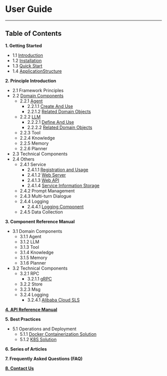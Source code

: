 # User Guide
************************************************
## Table of Contents

**1. Getting Started**
* 1.1 [Introduction](1_1_Introduction.md)
* 1.2 [Installation](1_2_Installation.md)
* 1.3 [Quick Start](1_3_Quick_Start.md)
* 1.4 [ApplicationStructure](1_4_Application_Engineering_Structure_Explanation.md)

**2. Principle Introduction**

* 2.1 Framework Principles
* 2.2 [Domain Components](2_2_Domain_Component_Principles.md)
  * 2.2.1 [Agent](2_2_1_Agent.md)
    * 2.2.1.1 [Create And Use](2_2_1_Agent_Create_And_Use.md)
    * 2.2.1.2 [Related Domain Objects](2_2_1_Agents_Related_Domain_Objects.md)
  * 2.2.2 [LLM](2_2_2_LLM.md)
    * 2.2.2.1 [Define And Use](2_2_2_LLM_component_define_and_usage.md)
    * 2.2.2.2 [Related Domain Objects](2_2_2_LLMs_Related_Domain_Objects.md)
  * 2.2.3 Tool
  * 2.2.4 Knowledge
  * 2.2.5 Memory
  * 2.2.6 Planner
* 2.3 Technical Components
* 2.4 Others
  * 2.4.1 Service
    * 2.4.1.1 [Registration and Usage](2_4_1_Service_Registration_and_Usage.md)
    * 2.4.1.2 [Web Server](2_4_1_Web_Server.md)
    * 2.4.1.3 [Web API](2_4_1_Web_Api.md)
    * 2.4.1.4 [Service Information Storage](./2_4_1_Service_Information_Storage.md)
  * 2.4.2 Prompt Management
  * 2.4.3 Multi-turn Dialogue
  * 2.4.4 Logging
    * 2.4.4.1 [Logging Component](2_6_Logging_Utils.md)
  * 2.4.5 Data Collection

**3. Component Reference Manual**
* 3.1 Domain Components
  * 3.1.1 Agent
  * 3.1.2 LLM
  * 3.1.3 Tool
  * 3.1.4 Knowledge
  * 3.1.5 Memory
  * 3.1.6 Planner
* 3.2 Technical Components
  * 3.2.1 RPC
    * 3.2.1.1 [gRPC](3_2_1_gRPC.md)
  * 3.2.2 Store
  * 3.2.3 Msg
  * 3.2.4 Logging
    * 3.2.4.1 [Alibaba Cloud SLS](3_2_4_Alibaba_Cloud_SLS.md)

**[4. API Reference Manual](4_1_API_Reference.md)**

**5. Best Practices**
* 5.1 Operations and Deployment
  * 5.1.1 [Docker Containerization Solution](5_1_1_Docker_Container_Deployment.md)
  * 5.1.2 [K8S Solution](5_1_2_K8S_Deployment.md)

**6. Series of Articles**

**7. Frequently Asked Questions (FAQ)**

**[8. Contact Us](6_1_Contact_Us.md)**
